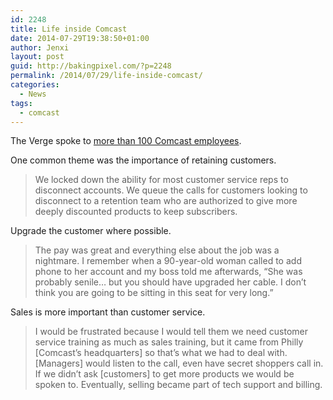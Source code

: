 ```yaml
---
id: 2248
title: Life inside Comcast
date: 2014-07-29T19:38:50+01:00
author: Jenxi
layout: post
guid: http://bakingpixel.com/?p=2248
permalink: /2014/07/29/life-inside-comcast/
categories:
  - News
tags:
  - comcast
---
```

The Verge spoke to [more than 100 Comcast employees](http://www.theverge.com/2014/7/28/5936959/comcast-confessions-when-every-call-is-a-sales-call).

One common theme was the importance of retaining customers.

> We locked down the ability for most customer service reps to disconnect accounts. We queue the calls for customers looking to disconnect to a retention team who are authorized to give more deeply discounted products to keep subscribers. 

Upgrade the customer where possible.

> The pay was great and everything else about the job was a nightmare. I remember when a 90-year-old woman called to add phone to her account and my boss told me afterwards, &#8220;She was probably senile… but you should have upgraded her cable. I don’t think you are going to be sitting in this seat for very long.&#8221; 

Sales is more important than customer service.

> I would be frustrated because I would tell them we need customer service training as much as sales training, but it came from Philly [Comcast’s headquarters] so that’s what we had to deal with. [Managers] would listen to the call, even have secret shoppers call in. If we didn’t ask [customers] to get more products we would be spoken to. Eventually, selling became part of tech support and billing.